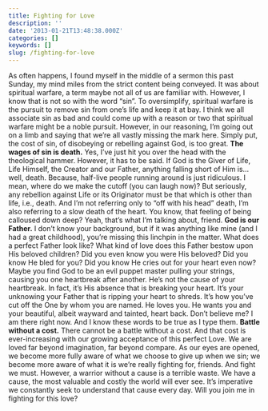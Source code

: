 ```yaml
---
title: Fighting for Love
description: ''
date: '2013-01-21T13:48:38.000Z'
categories: []
keywords: []
slug: /fighting-for-love
---
```

As often happens, I found myself in the middle of a sermon this past Sunday, my mind miles from the strict content being conveyed. It was about spiritual warfare, a term maybe not all of us are familiar with. However, I know that is not so with the word “sin”. To oversimplify, spiritual warfare is the pursuit to remove sin from one’s life and keep it at bay. I think we all associate sin as bad and could come up with a reason or two that spiritual warfare might be a noble pursuit. However, in our reasoning, I’m going out on a limb and saying that we’re all vastly missing the mark here. Simply put, the cost of sin, of disobeying or rebelling against God, is too great.
**The wages of sin is death.** Yes, I’ve just hit you over the head with the theological hammer. However, it has to be said. If God is the Giver of Life, Life Himself, the Creator and our Father, anything falling short of Him is…well, death. Because, half-live people running around is just ridiculous. I mean, where do we make the cutoff (you can laugh now)? But seriously, any rebellion against Life or its Originator must be that which is other than life, i.e., death. And I’m not referring only to “off with his head” death, I’m also referring to a slow death of the heart. You know, that feeling of being calloused down deep? Yeah, that’s what I’m talking about, friend.
**God is our Father.** I don’t know your background, but if it was anything like mine (and I had a great childhood), you’re missing this linchpin in the matter. What does a perfect Father look like? What kind of love does this Father bestow upon His beloved children? Did you even know you were His beloved? Did you know He bled for you? Did you know He cries out for your heart even now? Maybe you find God to be an evil puppet master pulling your strings, causing you one heartbreak after another. He’s not the cause of your heartbreak. In fact, it’s His absence that is breaking your heart. It’s your unknowing your Father that is ripping your heart to shreds. It’s how you’ve cut off the One by whom you are named. He loves you. He wants you and your beautiful, albeit wayward and tainted, heart back. Don’t believe me? I am there right now. And I know these words to be true as I type them.
**Battle without a cost.** There cannot be a battle without a cost. And that cost is ever-increasing with our growing acceptance of this perfect Love. We are loved far beyond imagination, far beyond compare. As our eyes are opened, we become more fully aware of what we choose to give up when we sin; we become more aware of what it is we’re really fighting for, friends. And fight we must. However, a warrior without a cause is a terrible waste. We have a cause, the most valuable and costly the world will ever see. It’s imperative we constantly seek to understand that cause every day. Will you join me in fighting for this love?
